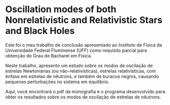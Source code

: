 # Oscillation modes of both Nonrelativistic and Relativistic Stars and Black Holes

Este foi o meu trabalho de conclusão apresentado ao Instituto de Física da Universidade Federal Fluminense (UFF) como requisito parcial para obtenção do Grau de Bacharel em Física. 

Neste trabalho, apresento um estudo sobre os modos de oscilação de estrelas Newtonianas (ou não-relativísticas), estrelas relativísticas, com ênfase em estrelas de nêutrons, e também de buracos negros, causando pequenas perturbações no sistema em equilíbrio.

Aqui, você encontrará o pdf da monografia e o programa desenvolvido para obter os resultados sobre os modos de oscilação de estrelas de nêutrons.
